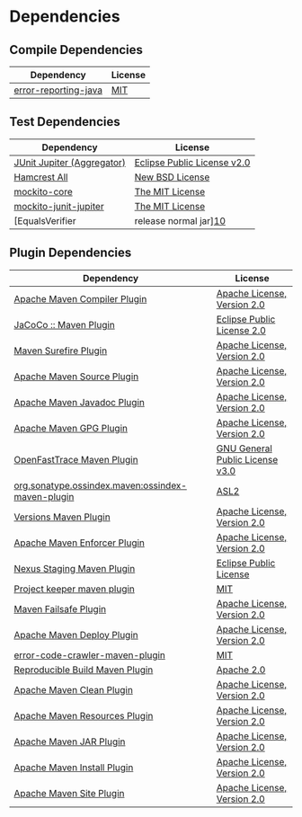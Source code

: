 <!-- @formatter:off -->
# Dependencies

## Compile Dependencies

| Dependency                | License  |
| ------------------------- | -------- |
| [error-reporting-java][0] | [MIT][1] |

## Test Dependencies

| Dependency                                | License                           |
| ----------------------------------------- | --------------------------------- |
| [JUnit Jupiter (Aggregator)][2]           | [Eclipse Public License v2.0][3]  |
| [Hamcrest All][4]                         | [New BSD License][5]              |
| [mockito-core][6]                         | [The MIT License][7]              |
| [mockito-junit-jupiter][6]                | [The MIT License][7]              |
| [EqualsVerifier | release normal jar][10] | [Apache License, Version 2.0][11] |

## Plugin Dependencies

| Dependency                                              | License                               |
| ------------------------------------------------------- | ------------------------------------- |
| [Apache Maven Compiler Plugin][12]                      | [Apache License, Version 2.0][11]     |
| [JaCoCo :: Maven Plugin][14]                            | [Eclipse Public License 2.0][15]      |
| [Maven Surefire Plugin][16]                             | [Apache License, Version 2.0][11]     |
| [Apache Maven Source Plugin][18]                        | [Apache License, Version 2.0][11]     |
| [Apache Maven Javadoc Plugin][20]                       | [Apache License, Version 2.0][11]     |
| [Apache Maven GPG Plugin][22]                           | [Apache License, Version 2.0][11]     |
| [OpenFastTrace Maven Plugin][24]                        | [GNU General Public License v3.0][25] |
| [org.sonatype.ossindex.maven:ossindex-maven-plugin][26] | [ASL2][27]                            |
| [Versions Maven Plugin][28]                             | [Apache License, Version 2.0][11]     |
| [Apache Maven Enforcer Plugin][30]                      | [Apache License, Version 2.0][11]     |
| [Nexus Staging Maven Plugin][32]                        | [Eclipse Public License][33]          |
| [Project keeper maven plugin][34]                       | [MIT][1]                              |
| [Maven Failsafe Plugin][36]                             | [Apache License, Version 2.0][11]     |
| [Apache Maven Deploy Plugin][38]                        | [Apache License, Version 2.0][27]     |
| [error-code-crawler-maven-plugin][40]                   | [MIT][1]                              |
| [Reproducible Build Maven Plugin][42]                   | [Apache 2.0][27]                      |
| [Apache Maven Clean Plugin][44]                         | [Apache License, Version 2.0][11]     |
| [Apache Maven Resources Plugin][46]                     | [Apache License, Version 2.0][11]     |
| [Apache Maven JAR Plugin][48]                           | [Apache License, Version 2.0][11]     |
| [Apache Maven Install Plugin][50]                       | [Apache License, Version 2.0][27]     |
| [Apache Maven Site Plugin][52]                          | [Apache License, Version 2.0][11]     |

[34]: https://github.com/exasol/project-keeper-maven-plugin
[0]: https://github.com/exasol/error-reporting-java
[4]: https://github.com/hamcrest/JavaHamcrest
[27]: http://www.apache.org/licenses/LICENSE-2.0.txt
[16]: https://maven.apache.org/surefire/maven-surefire-plugin/
[32]: http://www.sonatype.com/public-parent/nexus-maven-plugins/nexus-staging/nexus-staging-maven-plugin/
[1]: https://opensource.org/licenses/MIT
[6]: https://github.com/mockito/mockito
[36]: https://maven.apache.org/surefire/maven-failsafe-plugin/
[28]: http://www.mojohaus.org/versions-maven-plugin/
[12]: https://maven.apache.org/plugins/maven-compiler-plugin/
[46]: https://maven.apache.org/plugins/maven-resources-plugin/
[24]: https://github.com/itsallcode/openfasttrace-maven-plugin
[44]: https://maven.apache.org/plugins/maven-clean-plugin/
[15]: https://www.eclipse.org/legal/epl-2.0/
[33]: http://www.eclipse.org/legal/epl-v10.html
[14]: https://www.jacoco.org/jacoco/trunk/doc/maven.html
[7]: https://github.com/mockito/mockito/blob/main/LICENSE
[42]: http://zlika.github.io/reproducible-build-maven-plugin
[52]: https://maven.apache.org/plugins/maven-site-plugin/
[25]: https://www.gnu.org/licenses/gpl-3.0.html
[11]: https://www.apache.org/licenses/LICENSE-2.0.txt
[10]: https://www.jqno.nl/equalsverifier
[30]: https://maven.apache.org/enforcer/maven-enforcer-plugin/
[3]: https://www.eclipse.org/legal/epl-v20.html
[5]: http://www.opensource.org/licenses/bsd-license.php
[50]: http://maven.apache.org/plugins/maven-install-plugin/
[2]: https://junit.org/junit5/
[26]: https://sonatype.github.io/ossindex-maven/maven-plugin/
[22]: https://maven.apache.org/plugins/maven-gpg-plugin/
[18]: https://maven.apache.org/plugins/maven-source-plugin/
[38]: http://maven.apache.org/plugins/maven-deploy-plugin/
[20]: https://maven.apache.org/plugins/maven-javadoc-plugin/
[40]: https://github.com/exasol/error-code-crawler-maven-plugin
[48]: https://maven.apache.org/plugins/maven-jar-plugin/
